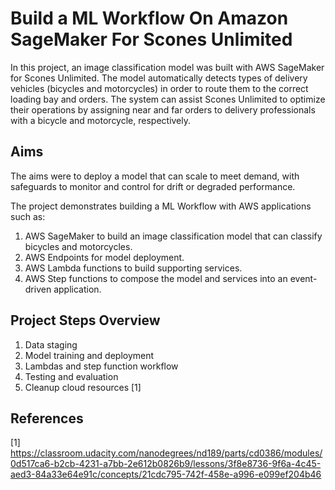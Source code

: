 # Build a ML Workflow On Amazon SageMaker For Scones Unlimited 

In this project, an image classification model was built with AWS SageMaker for Scones Unlimited. The model automatically detects types of delivery vehicles (bicycles and motorcycles) in order to route them to the correct loading bay and orders. The system can assist Scones Unlimited to optimize their operations by assigning near and far orders to delivery professionals with a bicycle and motorcycle, respectively. 

## Aims

The aims were to deploy a model that can scale to meet demand, with safeguards to monitor and control for drift or degraded performance. 

The project demonstrates building a ML Workflow with AWS applications such as:

1. AWS SageMaker to build an image classification model that can classify bicycles and motorcycles. 
2. AWS Endpoints for model deployment. 
3. AWS Lambda functions to build supporting services. 
4. AWS Step functions to compose the model and services into an event-driven application. 

## Project Steps Overview  

1. Data staging
2. Model training and deployment
3. Lambdas and step function workflow
4. Testing and evaluation
5. Cleanup cloud resources [1]

## References

[1] https://classroom.udacity.com/nanodegrees/nd189/parts/cd0386/modules/0d517ca6-b2cb-4231-a7bb-2e612b0826b9/lessons/3f8e8736-9f6a-4c45-aed3-84a33e64e91c/concepts/21cdc795-742f-458e-a996-e099ef204b46

